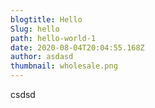 ```yaml
---
blogtitle: Hello
Slug: hello
path: hello-world-1
date: 2020-08-04T20:04:55.168Z
author: asdasd
thumbnail: wholesale.png
---
```

csdsd